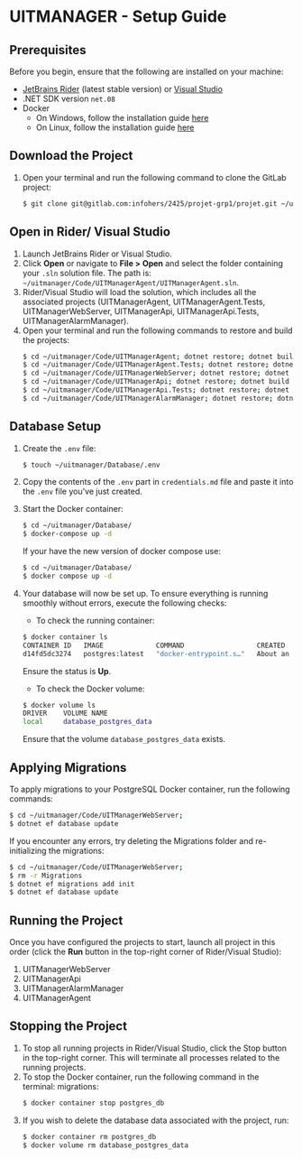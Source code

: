 # UITMANAGER - Setup Guide

## Prerequisites
Before you begin, ensure that the following are installed on your machine:
- [JetBrains Rider](https://www.jetbrains.com/Rider/) (latest stable version) or [Visual Studio](https://visualstudio.microsoft.com/fr/downloads/)
- .NET SDK version `net.08`
- Docker
    - On Windows, follow the installation guide [here](https://docs.docker.com/desktop/setup/install/windows-install/)
    - On Linux, follow the installation guide [here](https://docs.docker.com/desktop/setup/install/linux/)

## Download the Project
1. Open your terminal and run the following command to clone the GitLab project:
    ```bash
    $ git clone git@gitlab.com:infohers/2425/projet-grp1/projet.git ~/uitmanager
    ```

## Open in Rider/ Visual Studio 
1. Launch JetBrains Rider or Visual Studio.
2. Click **Open** or navigate to **File > Open** and select the folder containing your `.sln` solution file. The path is: `~/uitmanager/Code/UITManagerAgent/UITManagerAgent.sln`.
3. Rider/Visual Studio will load the solution, which includes all the associated projects (UITManagerAgent, UITManagerAgent.Tests, UITManagerWebServer, UITManagerApi, UITManagerApi.Tests, UITManagerAlarmManager).
4. Open your terminal and run the following commands to restore and build the projects:
    ```bash
    $ cd ~/uitmanager/Code/UITManagerAgent; dotnet restore; dotnet build
    $ cd ~/uitmanager/Code/UITManagerAgent.Tests; dotnet restore; dotnet build
    $ cd ~/uitmanager/Code/UITManagerWebServer; dotnet restore; dotnet build
    $ cd ~/uitmanager/Code/UITManagerApi; dotnet restore; dotnet build
    $ cd ~/uitmanager/Code/UITManagerApi.Tests; dotnet restore; dotnet build
    $ cd ~/uitmanager/Code/UITManagerAlarmManager; dotnet restore; dotnet build
    ```

## Database Setup
1. Create the `.env` file:
    ```bash
    $ touch ~/uitmanager/Database/.env
    ```
2. Copy the contents of the `.env` part in `credentials.md` file and paste it into the `.env` file you've just created.
3. Start the Docker container:
    ```bash
    $ cd ~/uitmanager/Database/
    $ docker-compose up -d
    ```
    If your have the new version of docker compose use:
    ```bash
    $ cd ~/uitmanager/Database/
    $ docker compose up -d
    ```
4. Your database will now be set up. To ensure everything is running smoothly without errors, execute the following checks:
    - To check the running container:
    ```bash
    $ docker container ls
    CONTAINER ID   IMAGE             COMMAND                  CREATED             STATUS             PORTS                                       NAMES
    d14fd5dc3274   postgres:latest   "docker-entrypoint.s…"   About an hour ago   Up About an hour   0.0.0.0:5432->5432/tcp, :::5432->5432/tcp   postgres_db
    ```
    Ensure the status is **Up**.
    
    - To check the Docker volume:
    ```bash
    $ docker volume ls
    DRIVER    VOLUME NAME
    local     database_postgres_data
    ```
    Ensure that the volume `database_postgres_data` exists.
## Applying Migrations
To apply migrations to your PostgreSQL Docker container, run the following commands:
```bash
$ cd ~/uitmanager/Code/UITManagerWebServer;
$ dotnet ef database update
```
If you encounter any errors, try deleting the Migrations folder and re-initializing the migrations:
```bash
$ cd ~/uitmanager/Code/UITManagerWebServer;
$ rm -r Migrations
$ dotnet ef migrations add init
$ dotnet ef database update
```
## Running the Project
Once you have configured the projects to start, launch all project in this order (click the **Run** button in the top-right corner of Rider/Visual Studio):
1. UITManagerWebServer
2. UITManagerApi
3. UITManagerAlarmManager
4. UITManagerAgent


## Stopping the Project
1. To stop all running projects in Rider/Visual Studio, click the Stop button in the top-right corner. This will terminate all processes related to the running projects.
2. To stop the Docker container, run the following command in the terminal:
migrations:
    ```bash
    $ docker container stop postgres_db
    ```
3. If you wish to delete the database data associated with the project, run:
    ```bash
    $ docker container rm postgres_db
    $ docker volume rm database_postgres_data
    ```


